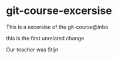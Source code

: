 # git-course-excersise
This is a excersise of the git-course@inbo

this is the first unrelated change

Our teacher was Stijn 
